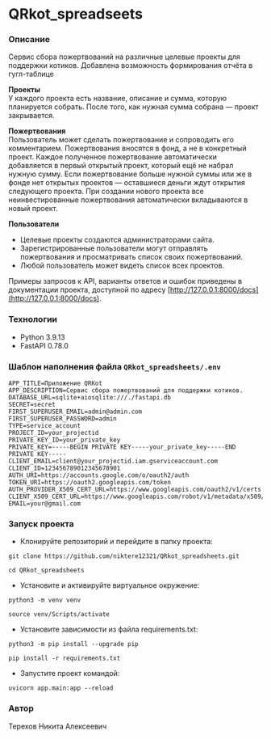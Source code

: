 # QRkot_spreadseets

### Описание
Сервис сбора пожертвований на различные целевые проекты для поддержки котиков. Добавлена возможность формирования отчёта в гугл-таблице

**Проекты**  
У каждого проекта есть название, описание и сумма, которую планируется собрать. После того, как нужная сумма собрана — проект закрывается.

**Пожертвования**  
Пользователь может сделать пожертвование и сопроводить его комментарием. Пожертвования вносятся в фонд, а не в конкретный проект. Каждое полученное пожертвование автоматически добавляется в первый открытый проект, который ещё не набрал нужную сумму. Если пожертвование больше нужной суммы или же в фонде нет открытых проектов — оставшиеся деньги ждут открытия следующего проекта. При создании нового проекта все неинвестированные пожертвования автоматически вкладываются в новый проект.

**Пользователи**  
- Целевые проекты создаются администраторами сайта.
- Зарегистрированные пользователи могут отправлять пожертвования и просматривать список своих пожертвований.
- Любой пользователь может видеть список всех проектов.

Примеры запросов к API, варианты ответов и ошибок приведены в документации проекта, доступной по адресу [http://127.0.0.1:8000/docs](http://127.0.0.1:8000/docs).

### Технологии
- Python 3.9.13
- FastAPI 0.78.0

### Шаблон наполнения файла `QRkot_spreadsheets/.env`
```
APP_TITLE=Приложение QRKot
APP_DESCRIPTION=Сервис сбора пожертвований для поддержки котиков.
DATABASE_URL=sqlite+aiosqlite:///./fastapi.db
SECRET=secret
FIRST_SUPERUSER_EMAIL=admin@admin.com
FIRST_SUPERUSER_PASSWORD=admin
TYPE=service_account
PROJECT_ID=your_projectid
PRIVATE_KEY_ID=your_private_key
PRIVATE_KEY=-----BEGIN PRIVATE KEY-----your_private_key-----END PRIVATE KEY-----
CLIENT_EMAIL=client@your_projectid.iam.gserviceaccount.com
CLIENT_ID=123456789012345678901
AUTH_URI=https://accounts.google.com/o/oauth2/auth
TOKEN_URI=https://oauth2.googleapis.com/token
AUTH_PROVIDER_X509_CERT_URL=https://www.googleapis.com/oauth2/v1/certs
CLIENT_X509_CERT_URL=https://www.googleapis.com/robot/v1/metadata/x509/client%40your_projectid=.iam.gserviceaccount.com
EMAIL=your@gmail.com
```

### Запуск проекта
- Клонируйте репозиторий и перейдите в папку проекта:
```
git clone https://github.com/niktere12321/QRkot_spreadsheets.git
```
```
cd QRkot_spreadsheets
```
- Установите и активируйте виртуальное окружение:
```
python3 -m venv venv
```
```
source venv/Scripts/activate
```
- Установите зависимости из файла requirements.txt:
```
python3 -m pip install --upgrade pip
```
```
pip install -r requirements.txt
```
- Запустите проект командой:
```
uvicorn app.main:app --reload
```

### Автор
Терехов Никита Алексеевич
